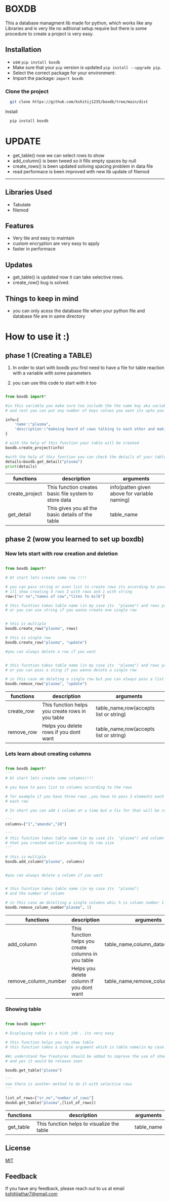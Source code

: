 
# BOXDB

This a database managment lib made for python, which works like any Libraries and is very lite
no aditional setup require but there is some procedure to create a project is very easy.

## Installation

- use `pip install boxdb`
- Make sure that your `pip` version is updated `pip install --upgrade pip`. 
- Select the correct package for your environment:
- Import the package: ``import boxdb``

### Clone the project

```bash
  git clone https://github.com/kshitij1235/boxdb/tree/main/dist
```

Install

```bash
  pip install boxdb
```

# UPDATE

- get_table() now we can select rows to show
- add_column() is been tweed so it fills empty spaces by null
- create_rows() is been updated soliving spacing problem in data file
- read performace is been improved with new lib update of filemod

----

## Libraries Used

- Tabulate
- filemod


## Features

- Very lite and easy to maintain
- custom encryption are very easy to apply
- faster in performace

## Updates

- get_table() is updated now it can take selective rows.
- create_row() bug is solved.

## Things to keep in mind 

- you can only acess the database file when your python file and database file are in same directory

# How to use it :)



## phase 1 (Creating a TABLE)


1) In order to start with boxdb you first need to have a file for table reaction with a 
   variable with some  parameters

2) you can use this code to start with it too 


```python

from boxdb import*

#in this variable you make sure too include the the name key aka variable as it will be your table name 
# and rest you can put any number of keys values you want its upto you 

info={
    'name':"plasma",      
    'description':"makeing heard of cows talking to each other and making things more brigth for the world to take stem"
}

# with the help of this function your table will be created 
boxdb.create_project(info)

#with the help of this function you can check the details of your table which  you stored
details=boxdb.get_detail("plasma")
print(details)

```



| functions         | description        | arguments |
| ----------------- | -------------------|-----------|
| create_project | This function creates basic file system to store data|info(patten given above for variable naming)|
| get_detail| This gives you all the basic details of the table |table_name|


## phase 2 (wow you learned to set up boxdb)

 ### Now  lets start with row creation and deletion



```python

from boxdb import*

# At start lets create some row !!!!

# you can pass string or even list to create rows its according to your wish
# ill show creating 4 rows 3 with rows and 1 with string
row=["sr no","names of cow","lites fo milk"]

# this fucntion takes table name (in my case its  "plasma") and rows you can pass list if you have many rows 
# or you can use string if you wanna create one single row 


# this is multiple 
boxdb.create_row("plasma", rows)

# this is single row 
boxdb.create_row("plasma", "update")

#you can always delete a row if you want


# this fucntion takes table name (in my case its  "plasma") and rows you can pass list if you have many rows to delete
# or you can pass a sting if you wanna delete a single row

# in this case am deleting a single row but you can always pass a list to
boxdb.remove_row("plasma", "update")


```

| functions         | description        | arguments |
| ----------------- | -------------------|-----------|
| create_row | This function helps you create rows in you table|table_name,row(accepts list or string)|
| remove_row| Helps you delete rows if you dont want |table_name,row(accepts list or string)|


### Lets learn about creating columns


```python

from boxdb import*
'''
# At start lets create some columns!!!!

# you have to pass list to columns according to the rows 

# for example if you have three rows ,you have to pass 3 elements each elements gets added to 
# each row 

# In short you can add 1 column at a time but a fix for that will be realease soon too '

'''
columns=["1","amanda","28"]

'''
# this function takes table name (in my case its  "plasma") and column you have to  pass list 
# that you created earlier according to row size 
'''

# this is multiple 
boxdb.add_column("plasma", columns)


#you can always delete a column if you want


# this fucntion takes table name (in my case its  "plasma") 
# and the number of column 

# in this case am delelting a single columns whic h is column number 1
boxdb.remove_column_number"plasma", 1)


```

| functions         | description        | arguments |
| ----------------- | -------------------|-----------|
| add_column | This function helps you create columns in you table|table_name,column_data(list)|
| remove_column_number| Helps you delete column if you dont want |table_name,remove_column_number|



### Showing table


```python

from boxdb import*

# Displaying table is a kids job , its very easy 

# this function helps you to show table 
# this function takes a single argument which is table name(in my case its "plasma")

##i understand few freatures should be added to improve the use of show table functions
# and yes it would be release soon 

boxdb.get_table("plasma")

'''
now there is another method to do it with selective rows
''' 

list_of_rows=["sr_no","number_of_cows"]
doxbd.get_table("plasma",[list_of_rows])

```

| functions         | description        | arguments |
| ----------------- | -------------------|-----------|
| get_table| This function helps to visualize the table|table_name|


## License

[MIT](https://github.com/kshitij1235/boxdb/blob/main/LICENSE)



## Feedback
If you have any feedback, please reach out to us at email kshitijjathar7@gmail.com 

  